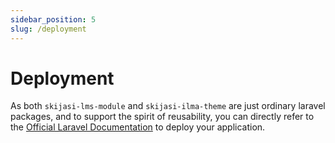 ```yaml
---
sidebar_position: 5
slug: /deployment
---
```


# Deployment

As both `skijasi-lms-module` and `skijasi-ilma-theme` are just ordinary laravel packages, and to support the spirit of reusability, you can directly refer to the [Official Laravel Documentation](https://laravel.com/docs/master/deployment) to deploy your application.
